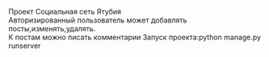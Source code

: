 Проект Социальная сеть Ятубия  
Авторизированный пользователь может добавлять посты,изменять,удалять.  
К постам можно писать комментарии
Запуск проекта:python manage.py runserver  


